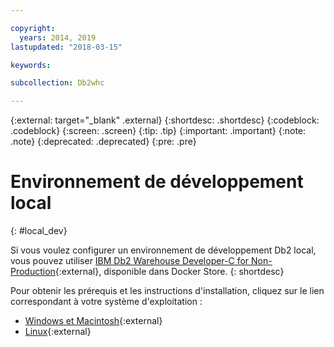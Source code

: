```yaml
---

copyright:
  years: 2014, 2019
lastupdated: "2018-03-15"

keywords:

subcollection: Db2whc

---
```


<!-- Attribute definitions --> 
{:external: target="_blank" .external}
{:shortdesc: .shortdesc}
{:codeblock: .codeblock}
{:screen: .screen}
{:tip: .tip}
{:important: .important}
{:note: .note}
{:deprecated: .deprecated}
{:pre: .pre}

# Environnement de développement local
{: #local_dev}

Si vous voulez configurer un environnement de développement Db2 local, vous pouvez utiliser [IBM Db2 Warehouse Developer-C for Non-Production](https://store.docker.com/images/ibm-db2-warehouse-dev){:external}, disponible dans Docker Store.
{: shortdesc}

Pour obtenir les prérequis et les instructions d'installation, cliquez sur le lien correspondant à votre système d'exploitation : 

- [Windows et Macintosh](https://www.ibm.com/support/knowledgecenter/en/SS6NHC/com.ibm.swg.im.dashdb.doc/admin/local_prereqs-Winmac_using_Linux.html){:external}
- [Linux](https://www.ibm.com/support/knowledgecenter/en/SS6NHC/com.ibm.swg.im.dashdb.doc/admin/local_prereqs-Linux.html){:external}

